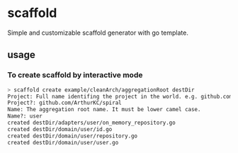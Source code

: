 # scaffold

Simple and customizable scaffold generator with go template.

## usage

### To create scaffold by interactive mode

```bash
> scaffold create example/cleanArch/aggregationRoot destDir
Project: Full name identifing the project in the world. e.g. github.com/ArthurKC/scaffold
Project?: github.com/ArthurKC/spiral
Name: The aggregation root name. It must be lower camel case.
Name?: user
created destDir/adapters/user/on_memory_repository.go
created destDir/domain/user/id.go
created destDir/domain/user/repository.go
created destDir/domain/user/user.go
```
